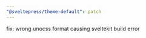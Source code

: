 ```yaml
---
"@sveltepress/theme-default": patch
---
```


fix: wrong unocss format causing sveltekit build error

